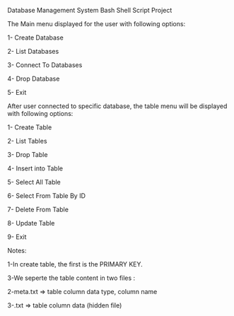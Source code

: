 Database Management System Bash Shell Script Project

The Main menu displayed for the user with following options:

1- Create Database

2- List Databases

3- Connect To Databases

4- Drop Database

5- Exit 

After user connected to specific database, the table menu will be displayed with following options:


1- Create Table 

2- List Tables

3- Drop Table

4- Insert into Table

5- Select All Table

6- Select From Table By ID

7- Delete From Table

8- Update Table

9- Exit

  Notes:

1-In create table, the first is the PRIMARY KEY.

3-We seperte the table content in two files :

2-meta.txt => table column data type, column name

3-.txt => table column data (hidden file)
